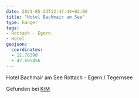 ```yaml
---
date: 2021-05-23T12:47:44+02:00
title: "Hotel Bachmair am See"
type: hanger
tags:
- Rottach - Egern
- Hotel
geojson:
  coordinates:
  - 11.76398
  - 47.695456
---
```


Hotel Bachmair am See Rottach - Egern / Tegernsee

<div class="source">Gefunden bei <a href="https://www.neue-arbeit-brockensammlung.de/geschaefte/zweigstelle-kim/">KiM</a></div>
